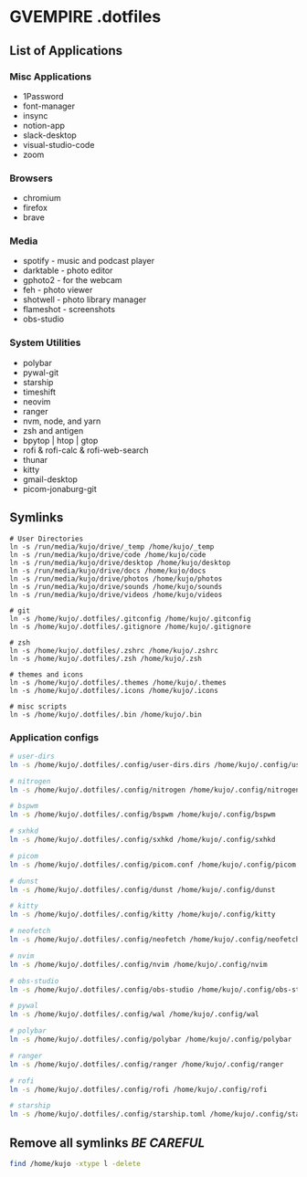 # GVEMPIRE .dotfiles

## List of Applications

### Misc Applications

- 1Password
- font-manager
- insync
- notion-app
- slack-desktop
- visual-studio-code
- zoom

### Browsers

- chromium
- firefox
- brave

### Media

- spotify - music and podcast player
- darktable - photo editor
- gphoto2 - for the webcam
- feh - photo viewer
- shotwell - photo library manager
- flameshot - screenshots
- obs-studio

### System Utilities

- polybar
- pywal-git
- starship
- timeshift
- neovim
- ranger
- nvm, node, and yarn
- zsh and antigen
- bpytop | htop | gtop
- rofi & rofi-calc & rofi-web-search
- thunar
- kitty
- gmail-desktop
- picom-jonaburg-git

## Symlinks

```shell
# User Directories
ln -s /run/media/kujo/drive/_temp /home/kujo/_temp
ln -s /run/media/kujo/drive/code /home/kujo/code
ln -s /run/media/kujo/drive/desktop /home/kujo/desktop
ln -s /run/media/kujo/drive/docs /home/kujo/docs
ln -s /run/media/kujo/drive/photos /home/kujo/photos
ln -s /run/media/kujo/drive/sounds /home/kujo/sounds
ln -s /run/media/kujo/drive/videos /home/kujo/videos

# git
ln -s /home/kujo/.dotfiles/.gitconfig /home/kujo/.gitconfig
ln -s /home/kujo/.dotfiles/.gitignore /home/kujo/.gitignore

# zsh
ln -s /home/kujo/.dotfiles/.zshrc /home/kujo/.zshrc
ln -s /home/kujo/.dotfiles/.zsh /home/kujo/.zsh

# themes and icons
ln -s /home/kujo/.dotfiles/.themes /home/kujo/.themes
ln -s /home/kujo/.dotfiles/.icons /home/kujo/.icons

# misc scripts
ln -s /home/kujo/.dotfiles/.bin /home/kujo/.bin
```

### Application configs

```bash
# user-dirs
ln -s /home/kujo/.dotfiles/.config/user-dirs.dirs /home/kujo/.config/user-dirs.dirs

# nitrogen
ln -s /home/kujo/.dotfiles/.config/nitrogen /home/kujo/.config/nitrogen

# bspwm
ln -s /home/kujo/.dotfiles/.config/bspwm /home/kujo/.config/bspwm

# sxhkd
ln -s /home/kujo/.dotfiles/.config/sxhkd /home/kujo/.config/sxhkd

# picom
ln -s /home/kujo/.dotfiles/.config/picom.conf /home/kujo/.config/picom.conf

# dunst
ln -s /home/kujo/.dotfiles/.config/dunst /home/kujo/.config/dunst

# kitty
ln -s /home/kujo/.dotfiles/.config/kitty /home/kujo/.config/kitty

# neofetch
ln -s /home/kujo/.dotfiles/.config/neofetch /home/kujo/.config/neofetch

# nvim
ln -s /home/kujo/.dotfiles/.config/nvim /home/kujo/.config/nvim

# obs-studio
ln -s /home/kujo/.dotfiles/.config/obs-studio /home/kujo/.config/obs-studio

# pywal
ln -s /home/kujo/.dotfiles/.config/wal /home/kujo/.config/wal

# polybar
ln -s /home/kujo/.dotfiles/.config/polybar /home/kujo/.config/polybar

# ranger
ln -s /home/kujo/.dotfiles/.config/ranger /home/kujo/.config/ranger

# rofi
ln -s /home/kujo/.dotfiles/.config/rofi /home/kujo/.config/rofi

# starship
ln -s /home/kujo/.dotfiles/.config/starship.toml /home/kujo/.config/starship.toml
```

## Remove all symlinks _BE CAREFUL_

```bash
find /home/kujo -xtype l -delete
```
